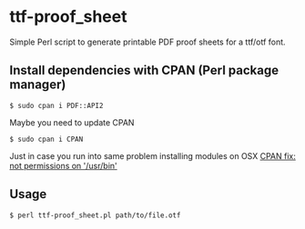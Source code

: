 # ttf-proof_sheet
Simple Perl script to generate printable PDF proof sheets for a ttf/otf font.

## Install dependencies with CPAN (Perl package manager)
```
$ sudo cpan i PDF::API2
```

Maybe you need to update CPAN 
```
$ sudo cpan i CPAN
```

Just in case you run into same problem installing modules on OSX
[CPAN fix: not permissions on '/usr/bin'](https://gist.github.com/lifofernandez/5f3378af6500c8e4ea0ab94885030962)

## Usage
```
$ perl ttf-proof_sheet.pl path/to/file.otf
```
